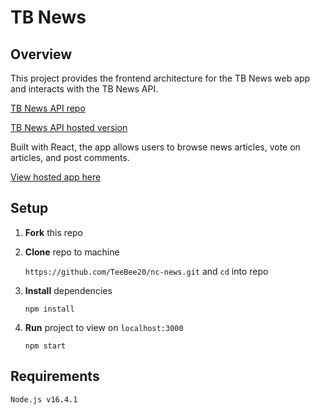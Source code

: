 # TB News

## Overview

This project provides the frontend architecture for the TB News web app and interacts with the TB News API.

[TB News API repo](https://github.com/TeeBee20/TB-News.git)

[TB News API hosted version](https://nc-news-tb20.herokuapp.com/api)

Built with React, the app allows users to browse news articles, vote on articles, and post comments.

[View hosted app here](https://tb-news.netlify.app/)

## Setup

1. **Fork** this repo

2. **Clone** repo to machine

   `https://github.com/TeeBee20/nc-news.git` and `cd` into repo

3. **Install** dependencies

   `npm install`

4. **Run** project to view on `localhost:3000`

   `npm start`

## Requirements

    Node.js v16.4.1
